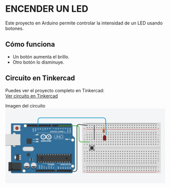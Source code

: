 # ENCENDER UN LED

Este proyecto en Arduino permite controlar la intensidad de un LED usando botones.  

## Cómo funciona

- Un botón aumenta el brillo.
- Otro botón lo disminuye.

## Circuito en Tinkercad

Puedes ver el proyecto completo en Tinkercad:  
 [Ver circuito en Tinkercad](https://www.tinkercad.com/things/fhzLDvUXmN4)

 Imagen del circuito
![Ver circuito](ENCENDER_LED.png)
